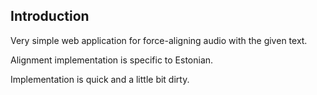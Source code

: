## Introduction

Very simple web application for force-aligning audio with the given text. 

Alignment implementation is specific to Estonian.

Implementation is quick and a little bit dirty.
